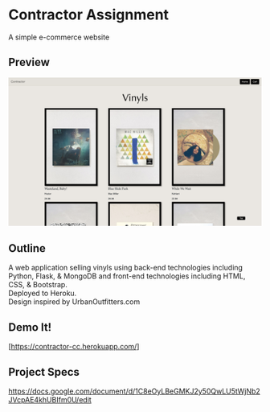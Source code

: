 # Contractor Assignment
A simple e-commerce website

## Preview
![screenshot](contractor_screenshot.png)

## Outline
A web application selling vinyls using back-end technologies including Python, Flask, & MongoDB and front-end technologies including HTML, CSS, & Bootstrap. 
<br/>Deployed to Heroku.
<br/>Design inspired by UrbanOutfitters.com

## Demo It!
[https://contractor-cc.herokuapp.com/]

## Project Specs
https://docs.google.com/document/d/1C8eOyLBeGMKJ2y50QwLU5tWjNb2JVcpAE4khUBIfm0U/edit
